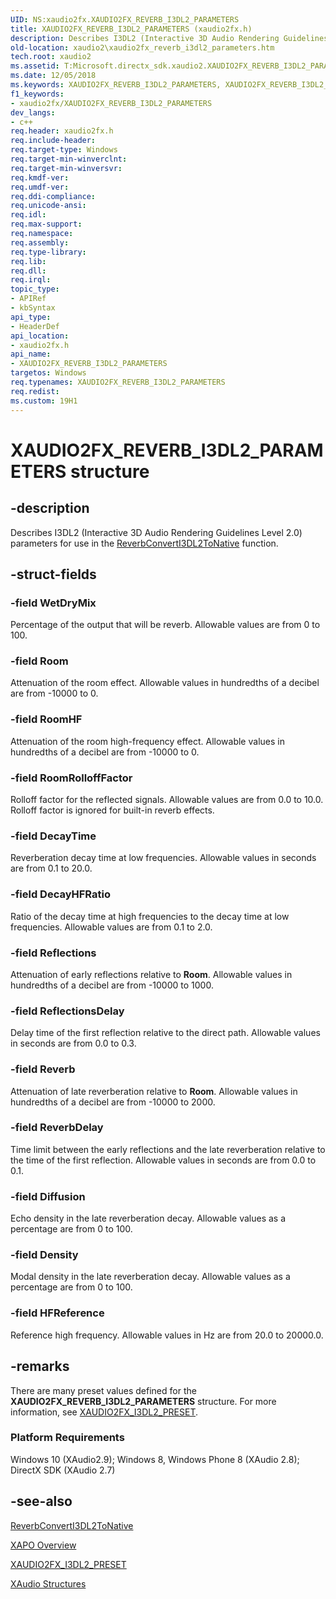 ```yaml
---
UID: NS:xaudio2fx.XAUDIO2FX_REVERB_I3DL2_PARAMETERS
title: XAUDIO2FX_REVERB_I3DL2_PARAMETERS (xaudio2fx.h)
description: Describes I3DL2 (Interactive 3D Audio Rendering Guidelines Level 2.0) parameters for use in the ReverbConvertI3DL2ToNative function.
old-location: xaudio2\xaudio2fx_reverb_i3dl2_parameters.htm
tech.root: xaudio2
ms.assetid: T:Microsoft.directx_sdk.xaudio2.XAUDIO2FX_REVERB_I3DL2_PARAMETERS
ms.date: 12/05/2018
ms.keywords: XAUDIO2FX_REVERB_I3DL2_PARAMETERS, XAUDIO2FX_REVERB_I3DL2_PARAMETERS structure [XAudio2 Audio Mixing APIs], xaudio2.xaudio2fx_reverb_i3dl2_parameters, xaudio2fx/XAUDIO2FX_REVERB_I3DL2_PARAMETERS
f1_keywords:
- xaudio2fx/XAUDIO2FX_REVERB_I3DL2_PARAMETERS
dev_langs:
- c++
req.header: xaudio2fx.h
req.include-header: 
req.target-type: Windows
req.target-min-winverclnt: 
req.target-min-winversvr: 
req.kmdf-ver: 
req.umdf-ver: 
req.ddi-compliance: 
req.unicode-ansi: 
req.idl: 
req.max-support: 
req.namespace: 
req.assembly: 
req.type-library: 
req.lib: 
req.dll: 
req.irql: 
topic_type:
- APIRef
- kbSyntax
api_type:
- HeaderDef
api_location:
- xaudio2fx.h
api_name:
- XAUDIO2FX_REVERB_I3DL2_PARAMETERS
targetos: Windows
req.typenames: XAUDIO2FX_REVERB_I3DL2_PARAMETERS
req.redist: 
ms.custom: 19H1
---
```


# XAUDIO2FX_REVERB_I3DL2_PARAMETERS structure


## -description


Describes I3DL2 (Interactive 3D Audio Rendering Guidelines Level 2.0) parameters for use in the <a href="https://docs.microsoft.com/windows/desktop/api/xaudio2fx/nf-xaudio2fx-reverbconverti3dl2tonative">ReverbConvertI3DL2ToNative</a> function.


## -struct-fields




### -field WetDryMix

Percentage of the output that will be reverb. Allowable values are from 0 to 100.


### -field Room

Attenuation of the room effect. Allowable values in hundredths of a decibel are from -10000 to 0.


### -field RoomHF

Attenuation of the room high-frequency effect. Allowable values in hundredths of a decibel are from -10000 to 0. 


### -field RoomRolloffFactor

Rolloff factor for the reflected signals. Allowable values are from 0.0 to 10.0. Rolloff factor is ignored for built-in reverb effects.


### -field DecayTime

Reverberation decay time at low frequencies. Allowable values in seconds are from 0.1 to 20.0.


### -field DecayHFRatio

Ratio of the decay time at high frequencies to the decay time at low frequencies. Allowable values are from 0.1 to 2.0. 



### -field Reflections

Attenuation of early reflections relative to <b>Room</b>. Allowable values in hundredths of a decibel are from -10000 to 1000. 


### -field ReflectionsDelay

Delay time of the first reflection relative to the direct path. Allowable values in seconds are from 0.0 to 0.3. 


### -field Reverb

Attenuation of late reverberation relative to <b>Room</b>. Allowable values in hundredths of a decibel are from -10000 to 2000. 


### -field ReverbDelay

Time limit between the early reflections and the late reverberation relative to the time of the first reflection. Allowable values in seconds are from 0.0 to 0.1. 



### -field Diffusion

Echo density in the late reverberation decay. Allowable values as a percentage are from 0 to 100.


### -field Density

Modal density in the late reverberation decay. Allowable values as a percentage are from 0 to 100. 


### -field HFReference

Reference high frequency. Allowable values in Hz are from 20.0 to 20000.0.


## -remarks



There are many preset values defined for the <b>XAUDIO2FX_REVERB_I3DL2_PARAMETERS</b> structure. For more information, see <a href="https://docs.microsoft.com/windows/desktop/xaudio2/xaudio2fx-i3dl2-preset">XAUDIO2FX_I3DL2_PRESET</a>.



<h3><a id="Platform_Requirements"></a><a id="platform_requirements"></a><a id="PLATFORM_REQUIREMENTS"></a>Platform Requirements</h3>
Windows 10 (XAudio2.9); Windows 8, Windows Phone 8 (XAudio 2.8); DirectX SDK (XAudio 2.7)




## -see-also




<a href="https://docs.microsoft.com/windows/desktop/api/xaudio2fx/nf-xaudio2fx-reverbconverti3dl2tonative">ReverbConvertI3DL2ToNative</a>



<a href="https://docs.microsoft.com/windows/desktop/xaudio2/xapo-overview">XAPO Overview</a>



<a href="https://docs.microsoft.com/windows/desktop/xaudio2/xaudio2fx-i3dl2-preset">XAUDIO2FX_I3DL2_PRESET</a>



<a href="https://docs.microsoft.com/windows/desktop/xaudio2/structures">XAudio Structures</a>
 

 

